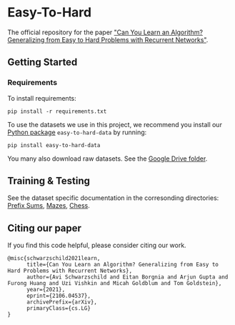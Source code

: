 # Easy-To-Hard

The official repository for the paper ["Can You Learn an Algorithm? Generalizing from Easy to Hard Problems with Recurrent Networks"](https://arxiv.org/abs/2106.04537).

## Getting Started
### Requirements    
To install requirements:

```pip install -r requirements.txt```

To use the datasets we use in this project, we recommend you install our [Python package](https://github.com/ask2203/easy-to-hard-data) `easy-to-hard-data` by running:
```
pip install easy-to-hard-data
```

You many also download raw datasets. See the [Google Drive folder](https://drive.google.com/drive/folders/1ad_ZESAddlfx-b3CnK1ohoKz6Sp8U-5g?usp=sharing).

## Training \& Testing
See the dataset specific documentation in the corresonding directories: [Prefix Sums](./prefix_sums/README_PREFIXSUMS.md), [Mazes](./mazes/README_MAZES.md), [Chess](./chess/README_CHESS.md).

## Citing our paper
If you find this code helpful, please consider citing our work.
```
@misc{schwarzschild2021learn,
      title={Can You Learn an Algorithm? Generalizing from Easy to Hard Problems with Recurrent Networks}, 
      author={Avi Schwarzschild and Eitan Borgnia and Arjun Gupta and Furong Huang and Uzi Vishkin and Micah Goldblum and Tom Goldstein},
      year={2021},
      eprint={2106.04537},
      archivePrefix={arXiv},
      primaryClass={cs.LG}
}
```
